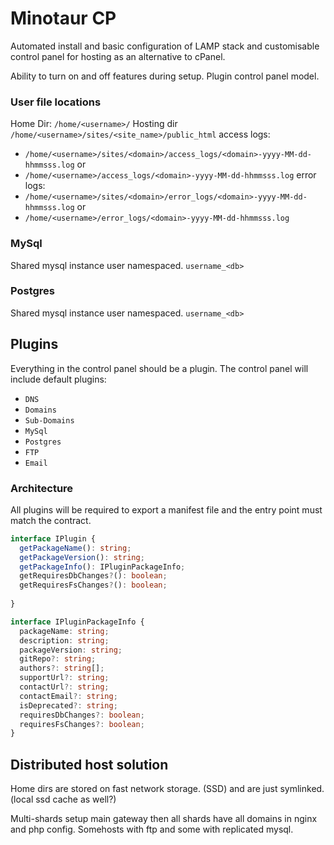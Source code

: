 # Minotaur CP

Automated install and basic configuration of LAMP stack and customisable control panel for hosting as an alternative to cPanel.

Ability to turn on and off features during setup.
Plugin control panel model.

### User file locations

Home Dir: `/home/<username>/`
Hosting dir `/home/<username>/sites/<site_name>/public_html`
access logs:

- `/home/<username>/sites/<domain>/access_logs/<domain>-yyyy-MM-dd-hhmmsss.log` or
- `/home/<username>/access_logs/<domain>-yyyy-MM-dd-hhmmsss.log`
  error logs:
- `/home/<username>/sites/<domain>/error_logs/<domain>-yyyy-MM-dd-hhmmsss.log` or
- `/home/<username>/error_logs/<domain>-yyyy-MM-dd-hhmmsss.log`

### MySql

Shared mysql instance user namespaced.
`username_<db>`

### Postgres

Shared mysql instance user namespaced.
`username_<db>`

## Plugins

Everything in the control panel should be a plugin.
The control panel will include default plugins:

- `DNS`
- `Domains`
- `Sub-Domains`
- `MySql`
- `Postgres`
- `FTP`
- `Email`

### Architecture

All plugins will be required to export a manifest file and the entry point must match the contract.

```ts
interface IPlugin {
  getPackageName(): string;
  getPackageVersion(): string;
  getPackageInfo(): IPluginPackageInfo;
  getRequiresDbChanges?(): boolean;
  getRequiresFsChanges?(): boolean;
  
}

interface IPluginPackageInfo {
  packageName: string;
  description: string;
  packageVersion: string;
  gitRepo?: string;
  authors?: string[];
  supportUrl?: string;
  contactUrl?: string;
  contactEmail?: string;
  isDeprecated?: string;
  requiresDbChanges?: boolean;
  requiresFsChanges?: boolean;
}
```

## Distributed host solution

Home dirs are stored on fast network storage. (SSD) and are just symlinked. (local ssd cache as well?)

Multi-shards setup main gateway then all shards have all domains in nginx and php config.
Somehosts with ftp and some with replicated mysql.
